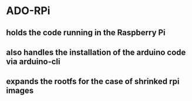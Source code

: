 # ADO-RPi
## holds the code running in the Raspberry Pi
## also handles the installation of the arduino code via arduino-cli
## expands the rootfs for the case of shrinked rpi images
